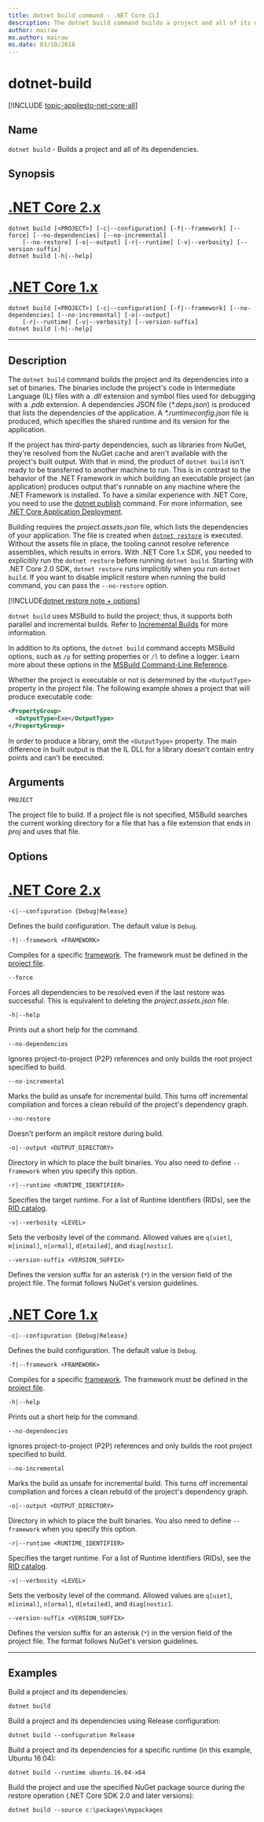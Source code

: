 ```yaml
---
title: dotnet build command - .NET Core CLI
description: The dotnet build command builds a project and all of its dependencies.
author: mairaw
ms.author: mairaw
ms.date: 03/10/2018
---
```

# dotnet-build

[!INCLUDE [topic-appliesto-net-core-all](../../../includes/topic-appliesto-net-core-all.md)]

## Name

`dotnet build` - Builds a project and all of its dependencies.

## Synopsis

# [.NET Core 2.x](#tab/netcore2x)
```
dotnet build [<PROJECT>] [-c|--configuration] [-f|--framework] [--force] [--no-dependencies] [--no-incremental]
    [--no-restore] [-o|--output] [-r|--runtime] [-v|--verbosity] [--version-suffix]
dotnet build [-h|--help]
```
# [.NET Core 1.x](#tab/netcore1x)
```
dotnet build [<PROJECT>] [-c|--configuration] [-f|--framework] [--no-dependencies] [--no-incremental] [-o|--output]
    [-r|--runtime] [-v|--verbosity] [--version-suffix]
dotnet build [-h|--help]
```
---

## Description

The `dotnet build` command builds the project and its dependencies into a set of binaries. The binaries include the project's code in Intermediate Language (IL) files with a *.dll* extension and symbol files used for debugging with a *.pdb* extension. A dependencies JSON file (*\*.deps.json*) is produced that lists the dependencies of the application. A *\*.runtimeconfig.json* file is produced, which specifies the shared runtime and its version for the application.

If the project has third-party dependencies, such as libraries from NuGet, they're resolved from the NuGet cache and aren't available with the project's built output. With that in mind, the product of `dotnet build` isn't ready to be transferred to another machine to run. This is in contrast to the behavior of the .NET Framework in which building an executable project (an application) produces output that's runnable on any machine where the .NET Framework is installed. To have a similar experience with .NET Core, you need to use the [dotnet publish](dotnet-publish.md) command. For more information, see [.NET Core Application Deployment](../deploying/index.md).

Building requires the *project.assets.json* file, which lists the dependencies of your application. The file is created when [`dotnet restore`](dotnet-restore.md) is executed. Without the assets file in place, the tooling cannot resolve reference assemblies, which results in errors. With .NET Core 1.x SDK, you needed to explicitily run the `dotnet restore` before running `dotnet build`. Starting with .NET Core 2.0 SDK, `dotnet restore` runs implicitily when you run `dotnet build`. If you want to disable implicit restore when running the build command, you can pass the `--no-restore` option.

[!INCLUDE[dotnet restore note + options](~/includes/dotnet-restore-note-options.md)]

`dotnet build` uses MSBuild to build the project; thus, it supports both parallel and incremental builds. Refer to [Incremental Builds](/visualstudio/msbuild/incremental-builds) for more information.

In addition to its options, the `dotnet build` command accepts MSBuild options, such as `/p` for setting properties or `/l` to define a logger. Learn more about these options in the [MSBuild Command-Line Reference](/visualstudio/msbuild/msbuild-command-line-reference). 

Whether the project is executable or not is determined by the `<OutputType>` property in the project file. The following example shows a project that will produce executable code:

```xml
<PropertyGroup>
  <OutputType>Exe</OutputType>
</PropertyGroup>
```

In order to produce a library, omit the `<OutputType>` property. The main difference in built output is that the IL DLL for a library doesn't contain entry points and can't be executed. 

## Arguments

`PROJECT`

The project file to build. If a project file is not specified, MSBuild searches the current working directory for a file that has a file extension that ends in *proj* and uses that file.

## Options

# [.NET Core 2.x](#tab/netcore2x)

`-c|--configuration {Debug|Release}`

Defines the build configuration. The default value is `Debug`.

`-f|--framework <FRAMEWORK>`

Compiles for a specific [framework](../../standard/frameworks.md). The framework must be defined in the [project file](csproj.md).

`--force`

 Forces all dependencies to be resolved even if the last restore was successful. This is equivalent to deleting the *project.assets.json* file.

`-h|--help`

Prints out a short help for the command.

`--no-dependencies`

Ignores project-to-project (P2P) references and only builds the root project specified to build.

`--no-incremental`

Marks the build as unsafe for incremental build. This turns off incremental compilation and forces a clean rebuild of the project's dependency graph.

`--no-restore`

Doesn't perform an implicit restore during build.

`-o|--output <OUTPUT_DIRECTORY>`

Directory in which to place the built binaries. You also need to define `--framework` when you specify this option.

`-r|--runtime <RUNTIME_IDENTIFIER>`

Specifies the target runtime. For a list of Runtime Identifiers (RIDs), see the [RID catalog](../rid-catalog.md).

`-v|--verbosity <LEVEL>`

Sets the verbosity level of the command. Allowed values are `q[uiet]`, `m[inimal]`, `n[ormal]`, `d[etailed]`, and `diag[nostic]`.

`--version-suffix <VERSION_SUFFIX>`

Defines the version suffix for an asterisk (`*`) in the version field of the project file. The format follows NuGet's version guidelines.

# [.NET Core 1.x](#tab/netcore1x)

`-c|--configuration {Debug|Release}`

Defines the build configuration. The default value is `Debug`.

`-f|--framework <FRAMEWORK>`

Compiles for a specific [framework](../../standard/frameworks.md). The framework must be defined in the [project file](csproj.md).

`-h|--help`

Prints out a short help for the command.

`--no-dependencies`

Ignores project-to-project (P2P) references and only builds the root project specified to build.

`--no-incremental`

Marks the build as unsafe for incremental build. This turns off incremental compilation and forces a clean rebuild of the project's dependency graph.

`-o|--output <OUTPUT_DIRECTORY>`

Directory in which to place the built binaries. You also need to define `--framework` when you specify this option.

`-r|--runtime <RUNTIME_IDENTIFIER>`

Specifies the target runtime. For a list of Runtime Identifiers (RIDs), see the [RID catalog](../rid-catalog.md).

`-v|--verbosity <LEVEL>`

Sets the verbosity level of the command. Allowed values are `q[uiet]`, `m[inimal]`, `n[ormal]`, `d[etailed]`, and `diag[nostic]`.

`--version-suffix <VERSION_SUFFIX>`

Defines the version suffix for an asterisk (`*`) in the version field of the project file. The format follows NuGet's version guidelines.

---

## Examples

Build a project and its dependencies:

`dotnet build`

Build a project and its dependencies using Release configuration:

`dotnet build --configuration Release`

Build a project and its dependencies for a specific runtime (in this example, Ubuntu 16.04):

`dotnet build --runtime ubuntu.16.04-x64`

Build the project and use the specified NuGet package source during the restore operation (.NET Core SDK 2.0 and later versions):

`dotnet build --source c:\packages\mypackages`